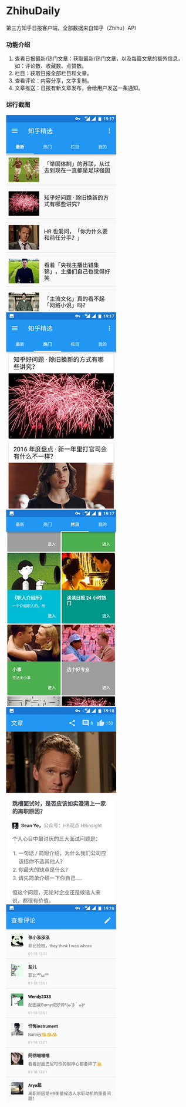 ﻿# ZhihuDaily
第三方知乎日报客户端，全部数据来自知乎（Zhihu）API
### 功能介绍
1. 查看日报最新/热门文章：获取最新/热门文章，以及每篇文章的额外信息，如：评论数、收藏数、点赞数。
2. 栏目：获取日报全部栏目和文章。
3. 查看评论：内容分享，文字复制。
4. 文章推送：日报有新文章发布，会给用户发送一条通知。
### 运行截图
![](screenshot/screenshot1.png)
![](screenshot/screenshot2.png)
![](screenshot/screenshot3.png)
![](screenshot/screenshot4.png)
![](screenshot/screenshot5.png)
